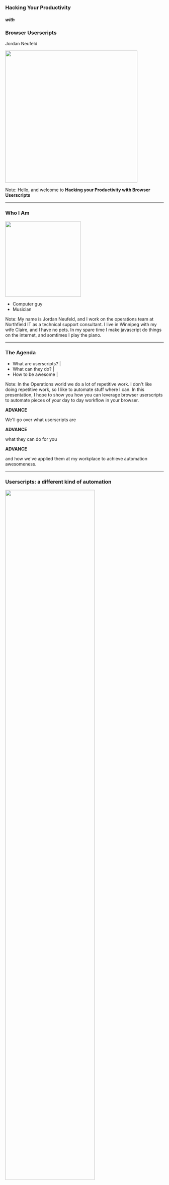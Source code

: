 ### Hacking Your Productivity
##### with
### Browser Userscripts
Jordan Neufeld

<img width="420" src="images/northfield_small.png"/>

Note:
Hello, and welcome to **Hacking your Productivity with Browser Userscripts**

---

### Who I Am
<img width="240" src="images/jordan-face.jpeg"/>

- Computer guy
- Musician

Note:
My name is Jordan Neufeld, and I work on the operations team at Northfield IT as a technical support consultant. I live in Winnipeg with my wife Claire, and I have no pets. In my spare time I make javascript do things on the internet, and somtimes I play the piano.

---

### The Agenda

- What are userscripts? |
- What can they do? |
- How to be awesome |

Note:
In the Operations world we do a lot of repetitive work. I don't like doing repetitive work, so I like to automate stuff where I can. In this presentation, I hope to show you how you can leverage browser userscripts to automate pieces of your day to day workflow in your browser.

**ADVANCE**

We'll go over what userscripts are

**ADVANCE**

what they can do for you

**ADVANCE**

and how we've applied them at my workplace to achieve automation awesomeness.

---

### Userscripts: a different kind of automation

<img width="75%" src="images/roll-safe-automation.jpg"/>

Note:
 On the Operations team where I work, we are responsible for the care and feeding of over 120 virtual machine hosts, 2000 plus virtual machines, dozens of microservices, legacy applications, and internal tools. We also handle thousands of technical support issues every year from our Client and their various vendors and partners. 

It's no surprise that we rely heavily on automation in order to perform  daily tasks. We've leveraged infrastructure-based automation using tools like Chef for bootstrapping new servers, bash scripts for health checks and automatic remediation, and even chatbot-based automation for scaling applications up and down as demand increases or decreases.

But today we're not talking about that traditional kind of infrastructure automation. Today we're going to explore a different kind of automation that is unlike scripts or apps that connect API's together. This kind of automation exists only in a single user's browser.

---

### Enter Userscripts

- We are NOT writing a browser extension |
- We ARE extending functionality of webapps with a userscript browser extension |

Note:
This new kind of automation that I'm referring to involves Userscripts. 

How many of you know what userscripts are, or have maybe used them before? 
Great, then you get to learn something new!


Userscripts are browser addons written in Javascript that allow you to modify any webpage as it is loaded. 

This means that we can change ANY webapp at runtime, and use this power to solve real problems in our workflow. 

**ADVANCE 1**

It's important to note that we are NOT writing a browser extension. These are often more complicated than necessary in order to solve simple problems.

**ADVANCE 2**

You can think of userscripts as extending functionality of existing websites with the help of a userscript browser extension. 

A userscript browser addon is first installed in a browser, and custom userscripts, written in javascript, are hosted by this browser extension, and are injected into websites that you visit.

This means that you can add that feature you've been longing for in in your favourite webiste, in order to solve a specific problem you have with it.

Put simply, userscripts allow you to inject your own custom javascript on top of any existing webpage at runtime.

---

### I'm getting bored, when does this get awesome?

- Very soon |

Note:
If you've never seen userscripts in action, let me take this opportunity to show you the kinds of things that they can do. As I noted previously, you can use Userscripts to modify ANY website as it is loaded (especially sites that you didn't write and don't control). 

**ADVANCE**

This means you can do things like modifying the text, adding buttons, and even swapping out images.

---

![Video](https://www.youtube.com/embed/mEIfq5S0VvQ)

Note:

You'll notice that this cnn.com page looks rather normal, with the usual sad news, and sad images - but what if it didn't have to be so sad?

Let's install a tampermonkey script called cat news network.

To install it, i simply click on the link from github

Now that it's installed I just have to refresh the page.

You'll notice that I've injected a button in the top right-hand corner here that reads "This is too sad." When this button is clicked, I'm using the script replaces all of the images on this page with images from thecatapi.com, which is of course, everyone's favourite site for random cat images.

How does this help us deliver and run better software? You might think that it looks like a waste of time. 

Well, I for one believe smiling at work once and a while is NOT a waste of time, but that's just me

Of course, you can do much more with userscripts than just swapping out silly images on web pages - things that actually solve problems, and not just problems of boredom.

---

### I can haz the power?


<img width="400" src="images/tampermonkey-logo.png">

<img width="400" src="images/greasemonkey-logo.png">

#### Userscripts are just client-side javascript

Note:
Userscripts are easy to write. After all, they are just client-side javascript.

They run inside your browser via a browser extension. Because they only run inside your browser, no website or application code is ever modified on the server side. All userscripts live in a userscript library that is local to a user's computer.
Because userscripts are unique to every client visiting a webpage, they offer a unique experience to the user that allows them to personalize any website to their liking. 

In order to use userscripts, you need a userscript browser extension.

The most popular browser extensions for running userscripts are:
Tampermonkey, whose browser extension is available for Chrome, Firefox, Safari, Microsoft Edge, and more.

As well as Greasemonkey, which was one of the original userscript extensions, but is only available for Firefox.

For the remainder of this presentation, my examples will solely use the Tampermonkey extension, but they should also work on other userscript platforms.

---

### The Tampermonkey Library

<img width="800" src="images/tampermonkey-homepage.png">

Note:
This is the tampermonkey script library interface, where all of my installed userscripts will live. Scripts that live in this library only live on my machine, and only affect webpages that I load. 

To install a script into your local script library, you have two options.

---

### Installing a script

<img width="800" src="images/tampermonkey-script-installation-prompt.png">

Note:
Option 1 is to find an existing userscript online, and click on the URL to it. Userscripts are javascript, but have a special extension of `.user.js`. When you click on a URL that ends in `.user.js`, Tampermonkey will attempt to install the userscript for you, like you see here.

---

<img height="480" src="images/stop-installing-random-scripts.jpg"/>

Note:
Of course, installing random scripts from the internet is probably not a good idea. Userscripts written with malicious intent can have real security issues that you should be aware of, like stealing your cookies, or passwords, etc. If you choose to install a script that you found online, you must read it first and understand what it is doing. Please exercise extreme caution when experimenting with userscripts that you did not write.


---

### The Tampermonkey Editor

<img width="800" src="images/tampermonkey-editor-interface.png">

Note:
Option 2 for installing userscripts is writing one yourself (yay!). This is the reason why we're here today, to explore writing our own userscripts that will help us be more productive.

The Tampermonkey extension comes bundled with a built-in text editor interface where you can write your javascript code directly in the browser. You even get free syntax highlighting, and auto-indentation included.

---

### Basic Anatomy

```
// ==UserScript==
// @name         Cat News Network
// @version      0.1
// @description  Replaces images on CNN with images from www.thecatapi.com
// @author       Jordan Neufeld <jordan@neufeldtech.com>
// @match        http://www.cnn.com/*
// @require      https://code.jquery.com/jquery-3.2.1.min.js
// @updateURL    https://github.com/neufeldtech/userscripts/raw/master/cat-news-network.user.js
// ==/UserScript==


function doit() {
    var images = document.querySelectorAll('img');
    for (var image of images) {
        image.src = `https://thecatapi.com/api/images/get?format=src&type=jpg&_=${Math.random()}`;
    }
}
$(document).ready(function () {
    $('body').prepend('<button id="kittykat" style="position:fixed; top:50px; right:0px; z-index:10000000">This is too sad</button>');
    $('#kittykat').click(function () {
        doit();
    });
});
```
@[1-9]
@[2-5]
@[6]
@[7]
@[8]

Note:
Let's take a look at what the source code looks like for the userscript that you just saw, the one that swaps out all website images with cat images on the website cnn.com.

**ADVANCE**

At the top of the script, we see some special comments, known as the userscript header.

**ADVANCE**

Name, version, description, and author are all pretty self-explanatory. They document the name of the script, the current version installed, a short description of what the script does, as well as the script's author.

**ADVANCE**

The @match directive tells Tampermonkey what pages that it should attempt to run the script on. Because userscripts are 100% client-side, they need to know what web pages to be injected into by the Tampermonkey browser extension that is managing them.

In my example, I've included a wildcard in my directive, because I want it to run on any page under the domain www.cnn.com.

**ADVANCE**

The @require directive is one that you'll make use of readily when writing userscripts. It is useful for making additional libraries available to your userscript code, such as jquery.

A lot of times websites already have jquery present, so you can often use that, but if they don't have it, you can pull jquery in with a `@require` statement.


**ADVANCE**

The UpdateURL directive is not required, but is helpful if you are sharing scripts with others. This directive allows tampermonkey to update the installed script automatically by checking the listed URL for a newer version than is currently installed.

When you have this configured, the tampermonkey extension will check for script updates on your behalf, and automatically update all clients with the latest version of your script.

---

### Pt 1

```
function doit() {
    var images = document.querySelectorAll('img');
    
    for (var image of images) {
        image.src = "https://thecatapi.com/api/images/get?format=src&type=jpg";
    }
}
```

Note:
Let's take a look at the actual code of this CNN.com userscript.
At the top, I have a function called `doit()`. This function is the main logic of the script. 

In the first line, I use document.querySelectorAll to select all of the image tags on the page and store it in an array.

In the second line, I loop through all of the elements in the array, and replace the image source attribute with an api call to thecatapi.com. 

---

### Pt 2

```
$(document).ready(function () {
    $('body').prepend('<button id="kittykat" style="position:fixed; top:50px; right:0px; z-index:10000000">This is too sad</button>');
    
    $('#kittykat').click(function () {
        doit();
    });
});
```

Note:
In the second half of the script is where I execute the code to actually make the image swaps.

The code is enclosed in a document.ready jQuery wrapper that will wait until the page has loaded before attempting to manipulate the DOM.
Once the page has loaded and ready, 

I insert button to the top of the page body with jquery.  This button has some inline style set to position it at the top-right of the page.

After the button is injected, I use jQuery's .click function to attach an event handler to the button, so that when it is clicked, it will run my doit() function.

---

<img width="800" src="images/cat-news-network2.gif"/>

Note:
And that's all there is to the script. 
Once the script is installed, my javascript gets injected into the page after it loads, and voila! we see our button on the page.

---

### Not just for memes

<img width="800" src="images/spacecat.jpg"/>

Note:
You might be thinking that userscripts are great for having a laugh, or playing a joke on a co-worker... and you'd be right.

But in all seriousness, we've leveraged the power of userscripts at Northfield IT to fill in automation gaps and work more efficiently, and I'll show you how.

---

### Tech Support intake lifecycle:

- Email comes into shared mailbox |
- Classify and Create Ticket |
- Reply to user professionaly with a clean, formatted email |

Note:
Part of my job is intaking technical support requests and triaging them. Let's take a look at a typical tech-support intake workflow:

**ADVANCE**

- Email comes into shared mailbox.

**ADVANCE**

- Classify and Create Ticket

**ADVANCE**

- Reply to user in a professional manner with a clean, formatted email response.

These steps might all be manual tasks that are prone to human error and inconsistencies, especially when all support staff like to format their emails differently.

If you're fortunate enough to have a ticketing system is automatically integrated with your email, great!  

However - what happens when your workflow isn't as streamlined - maybe you have a unique use-case, or maybe you don't even manage the ticketing system you use.

Your intake procedure might look like this:

---

### The report

> I'm receiving an HTTP 418 every time I try to login to the site. Please help!

Note:

Suppose we received an email into the shared mailbox from a client. It reads: "I'm receiving an HTTP 418 every time I try to login to the site. Please help!"

---

### Classify and create ticket

<img width="800" src="images/jira-autoresponse-ticket.png"/>

Note:
We can clearely see that a ticket is needed, So, we go to our ticketing software, and create a ticket with the information from the email.

Now we need to reply to the email quickly and professionally to let the client know that we are beginning work on their issue immediately.

---

### The response

<img width="800" src="images/jira-autoresponse-email-poor-example.png"/>

Note:

We've now prepared an email response to the user's request for assistance. 
It reads: "hai i got ur msg and i create tkt 4 u # http://jira.example.com/ops-1234. kthxbai". 

**PAUSE**

We're really busy, you know, so we want to save time in emails by leaving out vowels, so we have more time for solving problems. However, this kind of email response does not reassure our client that we're prepared to solve their issue.

This scenario is a disaster with customer relationship management. When people report issues, they want to feel valued and re-assured that  their report has been received and will be actioned.

---

### The response (MK II)

<img width="800" src="images/jira-autoresponse-ticket-with-tampermonkey.png">


Note:

In order to assist with this, one of my colleagues wrote a userscript specific to our use-case to fix the last piece of this tech-support intake workflow. This userscript is responsible for automatically generating a rich-text email response with details from a Jira ticket. 

Let's try again, but this time, we'll make use of the userscript to help us generate a professional, consistent email response.

Notice how the page looks with our userscript installed. You can see that our userscript is running on the page by the red dot on the Tampermonkey chrome extension. 

You'll also notice that there is a new link on the page called **OPS RESPONSE DIALOG**. This link was injected by our userscript code, it is NOT part of Jira itself. This link will help us by generating our email response on our behalf.

---

### The response (MK II)

<img width="800" src="images/jira-autoresponse-ticket-with-tampermonkey-copied-to-clipboard.png">

Note:
When we click the link, we're prompted with a dialog box that has a few options for responding to the user. In this case, it's urgent so we'll selected the default option, labeled "We'll start working on your issue right away".
When this dialog box popped up, it copied a rich-text email response to our clipboard, so we're now ready to respond to the email.

---

### The response (MK II)

<img width="800" src="images/jira-autoresponse-email-awesome-example.png">

Note:
The final step is to paste the contents of our clipboard into an email response. The result is what you see here - a rich HTML-styled email that clearly communicates that we've received their request for help, we're aware of the priority and we are prepared to action it immediately. The user also gets a description of the issue as we've captured it, and a link where they can receive updates on their issue. 

By having all of the members of our tech-support team install and use this script, we ensure that we are able to keep a clear, consise, and timely communication feedback loop to users that report issues via email. 
This userscript created a one-click solution for us, that reduces toil, and saves time in the tech-support intake workflow.

---

### Monitoring pains and the incident lifecycle

- Not all applications are as awesome as you are

Note:
Let's switch gears now and talk about incidents. Not a day goes by in the operations world without incidents. Some incidents are small, and some are large. Some incidents are user impacting and some are not. All incidents need to be remediated, and should be tracked.

Operations is filled with a wealth of dashboards, graphs, and interfaces that all are supposed to assist in identifying incidents as they happen.

Even though these monitoring applications may be trusted as de-facto standards by many organizations, many of these apps still have shortcomings in user experience, modularity and plugins. 

These deficiencies in user experience often result in users like me having to take extra steps to accomplish simple tasks that should have been one-click solutions.

I don't know about you, but I get frustrated when I have to dive through sub-menus to find the "Acknowledge Alert" button, especially when everything is on fire during an incident.

Let's look at an example of this toil during the incident lifecycle.

---

<img width="640" src="images/incident-lifecycle.png">

Note:
This is an example of an incident lifecycle. It outlines the major steps that operations teams go through when the dashboard goes red.

- The unhealthy state, the dashboard goes red. Something is wrong, action is needed
- Create ticket for tracking
  - Creating the actual ticket
  - Acknowledge alert
  - Notify team members
- Triage initial impact
- Communicate the impact of the incident and the current status, if the incident is user impacting.
- Investigating and Remediating the incident
- Dashboard goes green, incident is remediated.

Application stakeholders don't like red lights on the dashboard. They want the time-to-remediation loop to be as short as possible.

A bottleneck on any stage of the incident lifecycle introduces the potential for increased user impact time. Any stage that takes longer to complete, blocks the rest of the cycle from reaching remediation as fast as possible.

Let me take you through the steps of just the 'create ticket' phase of the incident lifecycle, to show you what I mean, when I said that not all monitoring applications have a friendly user experience.

---

### Nagios

<img width="800" src="images/nagios-all-services-plain.png"/>

Note:

Of course, I'm talking about Nagios.

We use Nagios as one of our core systems for monitoring and alerting. Nagios is one of the industry-standards for infrastructure monitoring, but it's user experience leaves a lot to be desired.

When an alert in Nagios goes critical, an OPS engineer is responsible for creating an incident ticket for this alert. This meant tediously copying and pasting the information from the Nagios UI into a Jira ticket. 

---

### Creating the ticket

<img width="800" src="images/nagios-jira-ticket.png"/>

Note:
Creating an incident ticket from a Nagios alert involves these steps:
- Open Nagios and Jira in browser
- Write ticket title, this means copy/pasting from nagios
- Write ticket description - This involves Copying and pasting 3 different pieces of information from the nagios UI to Jira. It means that you have to switch browser tabs 3 times, copying and pasting 3 different pieces of info in order to get all of the required details for the ticket.

---

### Communicating

<img width="640" src="images/nagios-slack-note.png"/>

Note:

- After the ticket is finally created, you will need to provide the URL of the ticket to your team via Slack, so they know what's broken, and they can help fix it.

---

### Acknowledge Alert

<img width="800" src="images/nagios-service-detail-plain-ack-problem.png"/>

Note:
You're not done yet... After your team has been notified, you'll still need to acknowledge the alert in nagios with a comment indicating ticket number for the Alert.

This involves drilling down into the specific alert screen and waiting for the lagging user interface to catch up. Remember, things might be on fire at this point... any time wasted by waiting for a slow user interface, is more time that users are impacted.

---

<img width="640" src="images/incident-lifecycle-create-ticket-bottleneck.png"/>

Note:

 This flow I'm describing is time consuming, monotonous, and error-prone. This workflow was the cause of an unnecessary bottleneck in the incident lifecycle, and it directly affected time to remediation.
 
 Extra manual labor for creating incident tickets from alerts also introduces alert fatigue. If an operator is burdened by these extra steps, human nature says that they will likely want to perform this task less often.  When fewer incidents are documented, the business loses visibility, which can lead to blindness of repeated incidents, or what could be described as 'chronic problems'.

I was a victim of Alert fatigue due to this workflow. I was spending too much time creating incident tickets rather than fixing them, so I decided to look for a solution to un-block this bottleneck.

I needed a way to create incident tickets from Nagios in as few clicks as possible, with minimal to no copying and pasting.

---
### Eliminating toil

##### Goal: fast and pain-free incident ticket creation

- Write a script to tail Nagios logfile |
- Add code to Nagios PHP frontend |
- Write client-side userscript to inject button into the Nagios frontend |

Note:
Let's explore some possibilities for solving this issue of alert fatigue:

**ADVANCE**

- Could write a script to poll nagios logfile and create jira tickets when it sees `CRITICAL`
  This approach would allow zero-touch ticket creation, which is great, but let's be honest, there would be way too many false positives and ticket-explosions if we didn't have some human filtering in place.

**ADVANCE**

- Could re-write some of the Nagios PHP frontend to include a button for creating tickets. This would be awesome to fix the Nagios UI to include a Jira ticket button. However, I'm not a PHP dev, and the development effort on this seemed daunting. Also, it's probably not a good idea to introduce code that might break your monitoring tools.
  

**ADVANCE**

- Could write a Userscript to inject a button into the page to create a Nagios ticket.
  
  This effort would have minimal development time, as I can write it in Javascript and not PHP.
  
  This approach is low-risk, because I'm only affecting the Nagios User interface in my browser. I don't put the whole application at risk, because my script is injecting javascript local to my machine.
  
---

### The Solution

<img width="800" src="images/nagios-all-services-tampermonkey-zoomed.png">

- Creates Jira ticket |
- Copies the created ticket URL to clipboard |
- Acknowledges Nagios Alert |
- Posts notification to Slack |

Note:
I ended up choosing the third option.
I wrote a Userscript that would inject new functionality overtop of the existing Nagios User Interface to help un-block the 'create ticket' portion of the incident lifecycle.

You can see in the image above that there is a new jira logo button injected into the nagios DOM. This button is not native to nagios, but was injected by my userscript.

When I click this button, the Userscript's javascript code does 4 things for me:

**ADVANCE**

- First, it makes a call to our Jira API to create a ticket based on the information that it scraped from the Nagios DOM. Including the Hostname, service name, and description fields. No more context switching!

**ADVANCE**

- Copies the URL to the ticket that it created to my clipboard, for convenience, for when I need update it.

**ADVANCE**

- Sends API call to Nagios to Acknowledge the Alert on my behalf, and it even includes the ticket number in the acknowledgement comment.

**ADVANCE**

- And finally, it will POST to a Slack Webhook on my behalf, so that my colleagues are alerted in Slack that I just created an incident ticket for this alert.

---

### Achievement unlocked

<img width="640" src="images/first-day-on-internet-kid.png"/>

Note:
Accomplishing these 4 actions with one click means that I had removed the pain points from the `Create ticket` step of the incident lifecycle.

 This userscript enabled us to reduce the 'create ticket' process from 7 manual steps, to one mouse click. 
 
 This effectively removed the bottleneck in our incident lifecycle, which means that we now are able to move faster during incidents, and reduce the overall time to remediation.

---

### Moar Advanced Awesomeness

- `GM_setValue()`, `GM_getValue()`
- `GM_setClipboard()`
- `GM_download()`
- `GM_xmlhttpRequest()`

Note:
You've now been introduced to the basics and seen what userscripts can do, so let's dig a little deeper into some userscript functions that made it possible to write these scripts.

The Tampermonkey and GreaseMonkey extensions each contain API methods that enhance the userscript writing experience.
Some of the built-in API methods offer functionality like getting/setting values in a key-value store, copying data to the clipboard, downloading files, and even making cross-domain HTTP calls that bypass cross-origin browser restrictions.

---

### Grants

```
// ==UserScript==
// @grant GM_setValue
// @grant GM_getValue
// @grant GM_setClipboard
// @grant GM_download
```

Note:
As you might imagine, a userscript that has access to make cross-domain calls, access your clipboard, and download files has the potential to be a security risk, especially if you have installed a userscript that you did not write.

This is where grants come in. 
The `@grant` directive is part of the Userscript header block, and these directives give permissions to use the built-in API methods that start with GM underscore.

If a script tries to invoke a GM_ method that has not been granted, an error will be thrown as the method will be undefined.

If you are installing a script that you did not write, you should inspect the userscript header to see what permissions the script is requesting.

---

### Same-Origin-Policy

<img width="800" src="images/cors-error.png"/>

`xmlhttpRequest has been blocked because no Access-Control-Allow-Origin header is present on the requested resource` :(

Note:
Those of you that have written any client-side javascript before will recognize the error above. It says that our xmlhttpRequest has been blocked because no `Access-Control-Allow-Origin` header is present on the requested resource.
This error can happen when we attempt to make an HTTP request with javascript to a different domain than the one we are currently on. 

This is a security feature implemented by browsers to keep users safe, and is known as the **Same Origin Policy**. While keeping users safe is a good idea, the same origin policy often means that developers need to find work-arounds to make cross-domain calls in the browser.

---

### No More Cors
```
// ==UserScript==
// @grant GM_xmlhttpRequest
// @connect google.com
```

Note:
Fortunately for us, Tampermonkey has an API method that allows us to override the same-origin-policy, which means we can make cross-domain requests to any resource we want.
In order to take advantage of this new power, we need to add 2 more lines to our userscript header.
The `@connect` directive in the header, specifically grants our userscript permission to make cross-domain http requests to the listed domain. 

The `@grant` directive, permits us access to the GM_xmlhttpRequest API method, which we can use to make these cross-domain calls that bypass the restrictions of the same-origin-policy.

---

<img width="480" src="images/oprah-cookies.jpg"/>

 GM_xmlhttpRequest sends browser cookies cross-domain, so you probably don't need to build in auth into your HTTP calls.

Note:
The power behind `GM_xmlhttpRequest` is really exercised when you use it to make HTTP calls between web applications. This is because after you have granted the correct permissions to this API method, it automatically sends all the cookies that your browser would normally send to the requested domain.

For example, in my previous script where I was creating a jira ticket from the Nagios user interface, I never hard-coded any credentials into my userscript. 

When I made an HTTP request from the Nagios Interface using `GM_xmlhttpRequest`, my browser sent my Jira cookie with the request to the Jira server. As long as I had a valid Jira login session in my browser, my call to the Jira API succeeds.

---

### Demo

`github.com/neufeldtech/userscripts`


Note:

I have a few demos to show you now that will help me demonstrate some more things that userscripts can do. If you'd like to follow along and check out the code for these demo scripts, please visit github.com/neufeldtech/userscripts.

```
cd ~/dev/nt/atlassian-jira-software-7.5.0-standalone/
bin/start-jira.sh
```

### Github Color Picker
- Navigate to https://github.com/neufeldtech/userscripts/?demo1
- Install Tampermonkey
- Show installation of github colorpicker
- Show Usage of github colorpicker
- Stores the color choice in localstorage, and applies the stored color on page load

Takeaways:
- Menu integration
- Personalization

### Slack Jira ticket creator
- Originally wrote this for work, to try to reduce context-switching in a fast paced environment
- Demonstrating it in the Prairie Tech Slack room. If you're not there already, you should join at Slack.prdcdeliver.com!
- This script allows a user to create a jira ticket directly from a Slack message, without ever leaving Slack itself!

Takeaways:
- Reduce context switching
- Immediate feedback for clients
- Sometimes a UI is what you need rather than Bot Syntax


### Slack Automoji

- The final script I'm going to show you today is one that might get you in trouble. It's not very practical at this time, but I wrote it as a proof of concept to show that you can hook into the Slack APIs very easily from the slack Web interface.

This script connects to the Slack websocket API on your behalf, listens for incoming messages, and then will post a reaction of your choice to each and every message coming in.

Takeaways:
- Use existing boot token from the DOM (no auth!)
- Fancy things, like websockets

The great thing about using Tampermonkey for this, is that anyone can install it and have it work immediately because the script pulls your API token directly from the DOM. 

---

### Go forth and script!

Script ideas and examples
- [greasyfork.org](https://greasyfork.org)
- [openuserjs.org](https://openuserjs.org)

Docs
- [tampermonkey.net](https://tampermonkey.net)

Note:
I hope that by now these examples that I've shown are giving you ideas of how you'd like to try to leverage userscripts to solve a problem that you have in your own workflow. 

If you're still looking for more ideas, there are several popular userscript repositories that you can browse for inspiration. greasyfork.org and openuserjs.org are good places to look.

If you're ready start writing your own userscripts then you should check out the official documentation at tampermonkey.net to familiarize yourself with the full API that's built into the Tampermonkey extension.

---

### Acknowledgement
Thanks to Mike Menzies, Tampermonkey enthusiast and DOM hacker

Note:
I want to take a moment to acknowledge one of my colleagues, Mike Menzies.  He's the guy who got me into userscripts, and some of the scripts you saw today are his creations. Thanks for letting me include your work today Mike!

---

### Questions

- 🐦 @jordanband 
- 📧 jordan@neufeldtech.com

---?image=images/Sponsor_WhiteBackground.jpg&size=auto 90%
